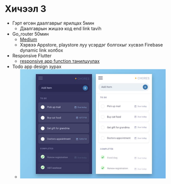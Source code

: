 # Хичээл 3
- Гэрт өгсөн даалгаврыг ярилцах 5мин
  - Даалгаврын жишээ код end link tavih 
- Go_router 50мин
  - [Medium](https://medium.com/@buykabuyanaa_24000/use-go-router-for-your-router-deeplink-and-authentication-47c29b9e56b2)
  - Хэрвээ Appstore, playstore луу үсэрдэг болгохыг хүсвэл Firebase dynamic link холбох
- Responsive Flutter 
    - [responsive app function танилцуулах](./responsive.dart)
- Todo app design зурах
  - ![image](./todo-app.jpg)
